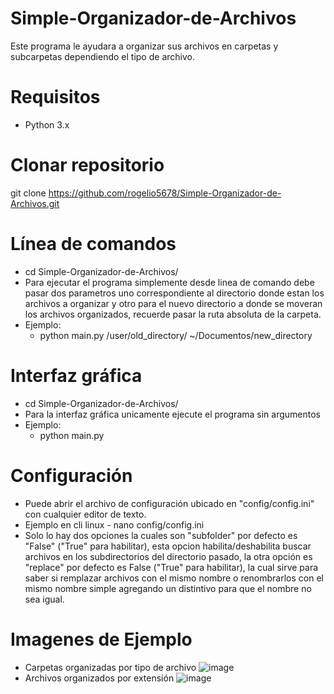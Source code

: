 # Simple-Organizador-de-Archivos
  Este programa le ayudara a organizar sus archivos en carpetas y subcarpetas dependiendo el tipo de archivo.

# Requisitos
   * Python 3.x
   
# Clonar repositorio 
  git clone https://github.com/rogelio5678/Simple-Organizador-de-Archivos.git

# Línea de comandos 
  * cd Simple-Organizador-de-Archivos/
  * Para ejecutar el programa simplemente desde linea de comando debe pasar dos parametros uno correspondiente al directorio donde estan los archivos a organizar y otro para el nuevo directorio a donde se moveran los archivos organizados, recuerde pasar la ruta absoluta de la carpeta.
* Ejemplo:
     - python main.py /user/old_directory/ ~/Documentos/new_directory
# Interfaz gráfica
  * cd Simple-Organizador-de-Archivos/
  * Para la interfaz gráfica unicamente ejecute el programa sin argumentos
  * Ejemplo:
    - python main.py
   
# Configuración
  * Puede abrir el archivo de configuración ubicado en "config/config.ini" con cualquier editor de texto.
  *  Ejemplo en cli linux
    - nano config/config.ini
  * Solo lo hay dos opciones la cuales son "subfolder" por defecto es "False" ("True" para habilitar), esta opcion habilita/deshabilita buscar archivos en los subdirectorios del directorio pasado, la otra opción es "replace" por defecto es False ("True" para habilitar), la cual sirve para saber si remplazar archivos con el mismo nombre o renombrarlos con el mismo nombre simple agregando un distintivo para que el nombre no sea igual.

# Imagenes de Ejemplo
  * Carpetas organizadas por tipo de archivo 
![image](https://github.com/rogelio5678/Simple-Organizador-de-Archivos/assets/99551747/a02ae5ca-c005-4c25-af61-8075bbaaa263)
  * Archivos organizados por extensión
    ![image](https://github.com/rogelio5678/Simple-Organizador-de-Archivos/assets/99551747/d045781b-901b-4eb1-b812-4ce868a6575b)


  


